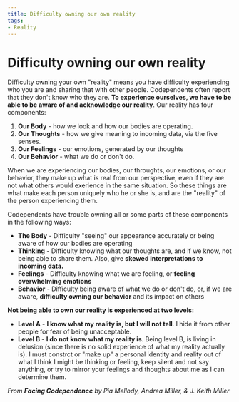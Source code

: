 ```yaml
---
title: Difficulty owning our own reality
tags:
- Reality
---
```

# Difficulty owning our own reality
Difficulty owning your own "reality" means you have difficulty experiencing who you are and sharing that with other people. Codependents often report that they don't know who they are. 
**To experience ourselves, we have to be able to be aware of and acknowledge our reality**. Our reality has four components:

1. **Our Body** - how we look and how our bodies are operating.
2. **Our Thoughts** - how we give meaning to incoming data, via the five senses.
3. **Our Feelings** - our emotions, generated by our thoughts
4. **Our Behavior** - what we do or don't do.

When we are experiencing our bodies, our throughts, our emotions, or our behavior, they make up what is real from our perspective, even if they are not what others would exerience in
the same situation. So these things are what make each person uniquely who he or she is, and are the "reality" of the person experiencing them.

Codependents have trouble owning all or some parts of these components in the following ways:

* **The Body** - Difficulty "seeing" our appearance accurately or being aware of how our bodies are operating
* **Thinking** - Difficulty knowing what our thoughts are, and if we know, not being able to share them. Also, give **skewed interpretations to incoming data.**
* **Feelings** - Difficulty knowing what we are feeling, or **feeling overwhelming emotions**
* **Behavior** - Difficulty being aware of what we do or don't do, or, if we are aware, **difficulty owning our behavior** and its impact on others
  
**Not being able to own our reality is experienced at two levels:**

* **Level A** - **I know what my reality is, but I will not tell**. I hide it from other people for fear of being unacceptable.
* **Level B** - **I do not know what my reality is**. Being level B, is living in delusion (since there is no solid experience of what my reality actually is). I must constrct or "make up" 
a personal identity and reality out of what I think I might be thinking or feeling, keep silent and not say anything, or try to mirror your feelings and thoughts about me as I can determine them.

*From **Facing Codependence** by Pia Mellody, Andrea Miller, & J. Keith Miller*
